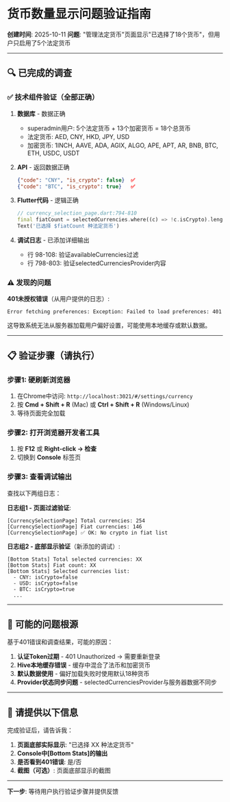 # 货币数量显示问题验证指南

**创建时间**: 2025-10-11
**问题**: "管理法定货币"页面显示"已选择了18个货币"，但用户只启用了5个法定货币

---

## 🔍 已完成的调查

### ✅ 技术组件验证（全部正确）

1. **数据库** - 数据正确
   - superadmin用户: 5个法定货币 + 13个加密货币 = 18个总货币
   - 法定货币: AED, CNY, HKD, JPY, USD
   - 加密货币: 1INCH, AAVE, ADA, AGIX, ALGO, APE, APT, AR, BNB, BTC, ETH, USDC, USDT

2. **API** - 返回数据正确
   ```json
   {"code": "CNY", "is_crypto": false}  ✅
   {"code": "BTC", "is_crypto": true}   ✅
   ```

3. **Flutter代码** - 逻辑正确
   ```dart
   // currency_selection_page.dart:794-810
   final fiatCount = selectedCurrencies.where((c) => !c.isCrypto).length;
   Text('已选择 $fiatCount 种法定货币')
   ```

4. **调试日志** - 已添加详细输出
   - 行 98-108: 验证availableCurrencies过滤
   - 行 798-803: 验证selectedCurrenciesProvider内容

### ⚠️ 发现的问题

**401未授权错误**（从用户提供的日志）:
```
Error fetching preferences: Exception: Failed to load preferences: 401
```

这导致系统无法从服务器加载用户偏好设置，可能使用本地缓存或默认数据。

---

## 📋 验证步骤（请执行）

### 步骤1: 硬刷新浏览器

1. 在Chrome中访问: `http://localhost:3021/#/settings/currency`
2. 按 **Cmd + Shift + R** (Mac) 或 **Ctrl + Shift + R** (Windows/Linux)
3. 等待页面完全加载

### 步骤2: 打开浏览器开发者工具

1. 按 **F12** 或 **Right-click → 检查**
2. 切换到 **Console** 标签页

### 步骤3: 查看调试输出

查找以下两组日志：

**日志组1 - 页面过滤验证**:
```
[CurrencySelectionPage] Total currencies: 254
[CurrencySelectionPage] Fiat currencies: 146
[CurrencySelectionPage] ✅ OK: No crypto in fiat list
```

**日志组2 - 底部显示验证**（新添加的调试）:
```
[Bottom Stats] Total selected currencies: XX
[Bottom Stats] Fiat count: XX
[Bottom Stats] Selected currencies list:
  - CNY: isCrypto=false
  - USD: isCrypto=false
  - BTC: isCrypto=true
  ...
```

---

## 🤔 可能的问题根源

基于401错误和调查结果，可能的原因：

1. **认证Token过期** - 401 Unauthorized → 需要重新登录
2. **Hive本地缓存错误** - 缓存中混合了法币和加密货币
3. **默认数据使用** - 偏好加载失败时使用默认18种货币
4. **Provider状态同步问题** - selectedCurrenciesProvider与服务器数据不同步

---

## 📝 请提供以下信息

完成验证后，请告诉我：

1. **页面底部实际显示**: "已选择 XX 种法定货币"
2. **Console中[Bottom Stats]的输出** 
3. **是否看到401错误**: 是/否
4. **截图（可选）**: 页面底部显示的截图

---

**下一步**: 等待用户执行验证步骤并提供反馈
